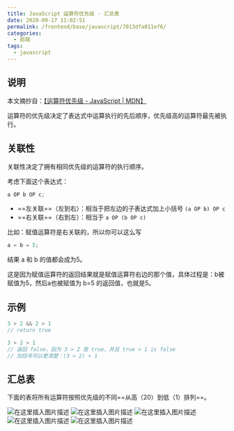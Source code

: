 ```yaml
---
title: JavaScript 运算符优先级 - 汇总表
date: 2020-09-17 11:02:51
permalink: /frontend/base/javascript/7013dfa011ef6/
categories:
  - 前端
tags:
  - javascript
---
```


## 说明

本文摘抄自：[【运算符优先级 - JavaScript | MDN】](https://developer.mozilla.org/zh-CN/docs/Web/JavaScript/Reference/Operators/Operator_Precedence)

运算符的优先级决定了表达式中运算执行的先后顺序，优先级高的运算符最先被执行。

## 关联性

关联性决定了拥有相同优先级的运算符的执行顺序。

考虑下面这个表达式：

```js
a OP b OP c;
```

- ==左关联==（左到右）：相当于把左边的子表达式加上小括号 `(a OP b) OP c`
- ==右关联==（右到左）：相当于 `a OP (b OP c)`

比如：赋值运算符是右关联的，所以你可以这么写

```js
a = b = 5; 
```

结果 a 和 b 的值都会成为5。

这是因为赋值运算符的返回结果就是赋值运算符右边的那个值，具体过程是：b被赋值为5，然后a也被赋值为 b=5 的返回值，也就是5。

## 示例

```js
3 > 2 && 2 > 1
// return true

3 > 2 > 1
// 返回 false，因为 3 > 2 是 true，并且 true > 1 is false
// 加括号可以更清楚：(3 > 2) > 1
```

## 汇总表

下面的表将所有运算符按照优先级的不同==从高（20）到低（1）排列==。

![在这里插入图片描述](https://img-blog.csdnimg.cn/20200917110124657.png?x-oss-process=image/watermark,type_ZmFuZ3poZW5naGVpdGk,shadow_10,text_aHR0cHM6Ly9ibG9nLmNzZG4ubmV0L2thaW1vMzEz,size_16,color_FFFFFF,t_70#pic_center)
![在这里插入图片描述](https://img-blog.csdnimg.cn/20200917110139679.png?x-oss-process=image/watermark,type_ZmFuZ3poZW5naGVpdGk,shadow_10,text_aHR0cHM6Ly9ibG9nLmNzZG4ubmV0L2thaW1vMzEz,size_16,color_FFFFFF,t_70#pic_center)
![在这里插入图片描述](https://img-blog.csdnimg.cn/20200917110151382.png?x-oss-process=image/watermark,type_ZmFuZ3poZW5naGVpdGk,shadow_10,text_aHR0cHM6Ly9ibG9nLmNzZG4ubmV0L2thaW1vMzEz,size_16,color_FFFFFF,t_70#pic_center)
![在这里插入图片描述](https://img-blog.csdnimg.cn/20200917110203445.png?x-oss-process=image/watermark,type_ZmFuZ3poZW5naGVpdGk,shadow_10,text_aHR0cHM6Ly9ibG9nLmNzZG4ubmV0L2thaW1vMzEz,size_16,color_FFFFFF,t_70#pic_center)
![在这里插入图片描述](https://img-blog.csdnimg.cn/20200917110214219.png?x-oss-process=image/watermark,type_ZmFuZ3poZW5naGVpdGk,shadow_10,text_aHR0cHM6Ly9ibG9nLmNzZG4ubmV0L2thaW1vMzEz,size_16,color_FFFFFF,t_70#pic_center)
